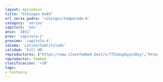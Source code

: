 ```yaml
---
layout: episodios
title: "Vikingos 6x03"
url_serie_padre: 'vikingos/temporada-6'
category: 'series'
capitulo: 'yes'
anio: '2011'
prev: 'capitulo-2'
proximo: 'capitulo-4'
idioma: 'Latino/Subtitulado'
calidad: 'Full HD'
reproductores: ["https://www.ilovefembed.best/v/7751mug5yyn38yy","https://www.ilovefembed.best/v/7751mug5yyn38yy"]
reproductor: fembed
clasificacion: '+10'
tags:
- Fantasia
---
```












